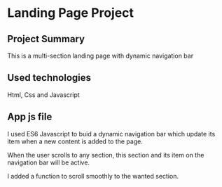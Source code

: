 # Landing Page Project

## Project Summary

This is a multi-section landing page with dynamic navigation bar 

## Used technologies 

Html, Css and Javascript

## App js file

I used ES6 Javascript to buid a dynamic navigation bar which update its item when a new content is added to the page.

When the user scrolls to any section, this section and its item on the navigation bar will be active.

I added a function to scroll smoothly to the wanted section.




